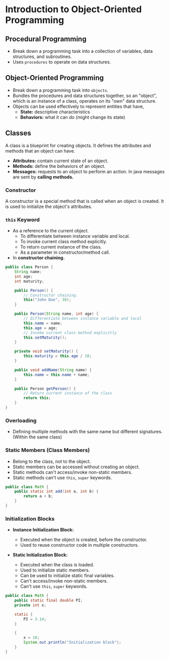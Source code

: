 # Introduction to Object-Oriented Programming

## Procedural Programming

- Break down a programming task into a collection of variables, data structures, and subroutines.
- Uses `procedures` to operate on data structures.

## Object-Oriented Programming

- Break down a programming task into `objects`.
- Bundles the procedures and data structures together, so an "object", which is an instance of a class, operates on
  its "own" data structure.
- Objects can be used effectively to represent entities that have,
    - **State:** descriptive characteristics
    - **Behaviors:** what it can do (might change its state)

## Classes

A class is a blueprint for creating objects. It defines the attributes and methods that an object can have.

- **Attributes:** contain current state of an object.
- **Methods:** define the behaviors of an object.
- **Messages:** requests to an object to perform an action. In java messages are sent by **calling methods.**

### Constructor

A constructor is a special method that is called when an object is created. It is used to initialize the object's
attributes.

### `this` Keyword

- As a reference to the current object.
    - To differentiate between instance variable and local.
    - To invoke current class method explicitly.
    - To return current instance of the class.
    - As a parameter in constructor/method call.
- In **constructor chaining.**

```java
public class Person {
    String name;
    int age;
    int maturity;

    public Person() {
        // Constructor chaining.
        this("John Doe", 30);
    }

    public Person(String name, int age) {
        // Differentiate between instance variable and local
        this.name = name;
        this.age = age;
        // Invoke current class method explicitly
        this.setMaturity();
    }

    private void setMaturity() {
        this.maturity = this.age / 10;
    }

    public void addName(String name) {
        this.name = this.name + name;
    }

    public Person getPerson() {
        // Return current instance of the class
        return this;
    }
}
```

### Overloading

- Defining multiple methods with the same name but different signatures. (Within the same class)

### Static Members (Class Members)

- Belong to the class, not to the object.
- Static members can be accessed without creating an object.
- Static methods can't access/invoke non-static members.
- Static methods can't use `this`, `super` keywords.

```java
public class Math {
    public static int add(int a, int b) {
        return a + b;
    }
}
```

### Initialization Blocks

- **Instance Initialization Block:**
    - Executed when the object is created, before the constructor.
    - Used to reuse constructor code in multiple constructors.

- **Static Initialization Block:**
    - Executed when the class is loaded.
    - Used to initialize static members.
    - Can be used to initialize static final variables.
    - Can't access/invoke non-static members.
    - Can't use `this`, `super` keywords.

```java
public class Math {
    public static final double PI;
    private int x;

    static {
        PI = 3.14;
    }

    {
        x = 10;
        System.out.println("Initialization block");
    }
}
```
